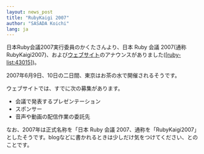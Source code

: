 ```yaml
---
layout: news_post
title: "RubyKaigi 2007"
author: "SASADA Koichi"
lang: ja
---
```


日本Ruby会議2007実行委員のかくたさんより、日本 Ruby 会議
2007(通称RubyKaigi2007)、および[ウェブサイト][1]のアナウンスがありました([\[ruby-list:43015\]][2])。

2007年6月9日、10日の二日間、東京はお茶の水で開催されるそうです。

ウェブサイトでは、すでに次の募集があります。

* 会議で発表するプレゼンテーション
* スポンサー
* 音声や動画の配信作業の委託先

なお、2007年は正式名称を「日本 Ruby 会議
2007、通称を「RubyKaigi2007」としたそうです。blogなどに書かれるときは少しだけ気をつけてください、とのことです。



[1]: http://jp.rubyist.net/RubyKaigi2007/ 
[2]: http://blade.nagaokaut.ac.jp/cgi-bin/scat.rb/ruby/ruby-list/43015 
